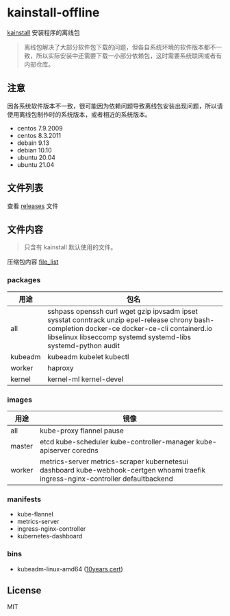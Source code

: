 # kainstall-offline

[kainstall](https://github.com/lework/kainstall) 安装程序的离线包

> 离线包解决了大部分软件包下载的问题，但各自系统环境的软件版本都不一致，所以实际安装中还需要下载一小部分依赖包，这时需要系统联网或者有内部仓库。


## 注意

因各系统软件版本不一致，很可能因为依赖问题导致离线包安装出现问题，所以请使用离线包制作时的系统版本，或者相近的系统版本。

- centos 7.9.2009
- centos 8.3.2011
- debain 9.13
- debian 10.10
- ubuntu 20.04
- ubuntu 21.04

## 文件列表

查看 [releases](https://github.com/lework/kainstall-offline/releases) 文件


## 文件内容

> 只含有 kainstall 默认使用的文件。

压缩包内容 [file_list](https://github.com/lework/kainstall-offline/tree/master/file_list)

### packages

| 用途    | 包名                                                         |
| ------- | ------------------------------------------------------------ |
| all     | sshpass openssh curl wget gzip ipvsadm ipset sysstat conntrack unzip epel-release chrony bash-completion docker-ce docker-ce-cli containerd.io libselinux libseccomp systemd systemd-libs systemd-python audit |
| kubeadm | kubeadm kubelet  kubectl                                     |
| worker  | haproxy                                                      |
| kernel  | kernel-ml kernel-devel                                       |

### images

| 用途   | 镜像                                                         |
| ------ | ------------------------------------------------------------ |
| all    | kube-proxy flannel pause                                     |
| master | etcd kube-scheduler kube-controller-manager kube-apiserver coredns |
| worker | metrics-server metrics-scraper kubernetesui dashboard kube-webhook-certgen whoami traefik ingress-nginx-controller defaultbackend |

### manifests

- kube-flannel
- metrics-server
- ingress-nginx-controller
- kubernetes-dashboard

### bins

- kubeadm-linux-amd64 ([10years cert](https://github.com/lework/kubeadm-certs))

## License

MIT
